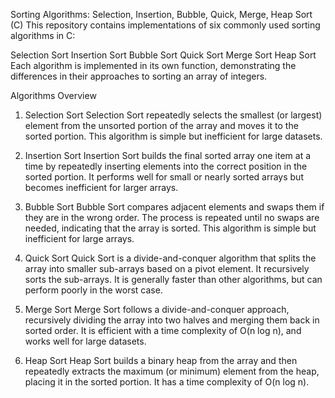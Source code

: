 Sorting Algorithms: Selection, Insertion, Bubble, Quick, Merge, Heap Sort (C)
This repository contains implementations of six commonly used sorting algorithms in C:

Selection Sort
Insertion Sort
Bubble Sort
Quick Sort
Merge Sort
Heap Sort
Each algorithm is implemented in its own function, demonstrating the differences in their approaches to sorting an array of integers.

Algorithms Overview
1. Selection Sort
Selection Sort repeatedly selects the smallest (or largest) element from the unsorted portion of the array and moves it to the sorted portion. This algorithm is simple but inefficient for large datasets.

2. Insertion Sort
Insertion Sort builds the final sorted array one item at a time by repeatedly inserting elements into the correct position in the sorted portion. It performs well for small or nearly sorted arrays but becomes inefficient for larger arrays.

3. Bubble Sort
Bubble Sort compares adjacent elements and swaps them if they are in the wrong order. The process is repeated until no swaps are needed, indicating that the array is sorted. This algorithm is simple but inefficient for large arrays.

4. Quick Sort
Quick Sort is a divide-and-conquer algorithm that splits the array into smaller sub-arrays based on a pivot element. It recursively sorts the sub-arrays. It is generally faster than other algorithms, but can perform poorly in the worst case.

5. Merge Sort
Merge Sort follows a divide-and-conquer approach, recursively dividing the array into two halves and merging them back in sorted order. It is efficient with a time complexity of O(n log n), and works well for large datasets.

6. Heap Sort
Heap Sort builds a binary heap from the array and then repeatedly extracts the maximum (or minimum) element from the heap, placing it in the sorted portion. It has a time complexity of O(n log n).

